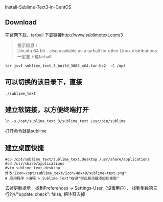 Install-Sublime-Text3-in-CentOS

## Download
在官网下载，tarball    下载链接http://www.sublimetext.com/3   

>提示信息：  
Ubuntu 64 bit - also available as a tarball for other Linux distributions. 
 一定要下载tarball
```
tar jxvf sublime_text_3_build_3083_x64.tar.bz2  -C /opt
```
## 可以切换的该目录下，直接  
```
./sublime_text
```

## 建立软链接，以方便终端打开
```
ln -s /opt/sublime_text_3/sublime_text /usr/bin/sublime
```
打开命令就是sublime

## 建立桌面快捷
```
#cp /opt/sublime_text/sublime_text.desktop /usr/share/applications
#cd /usr/share/applications
#vim sublime_text.desktop
修改"Icon=/opt/sublime_text/Icon/48x48/sublime-text.png"
# 应用程序 >编程 > Sublime Text"右键"将此启动器添加到桌面"
```

去掉更新提示：找到Preferences -> Settings-User（设置用户），
找到倒数第三行的//"update_check": false, 把注释去掉
